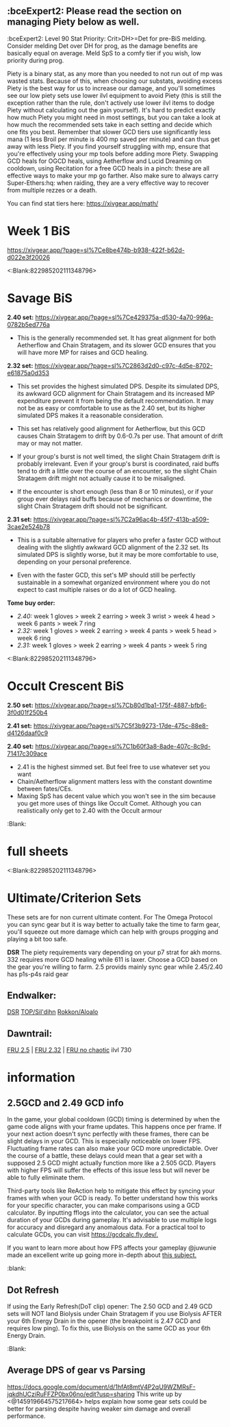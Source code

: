 ## **:bceExpert2: Please read the section on managing Piety below as well.**

:bceExpert2: Level 90 Stat Priority: Crit>DH>=Det for pre-BiS melding. Consider melding Det over DH for prog, as the damage benefits are basically equal on average. Meld SpS to a comfy tier if you wish, low priority during prog. 

Piety is a binary stat, as any more than you needed to not run out of mp was wasted stats. Because of this, when choosing our substats, avoiding excess Piety is the best way for us to increase our damage, and you'll sometimes see our low piety sets use lower ilvl equipment to avoid Piety (this is still the exception rather than the rule, don't actively use lower ilvl items to dodge Piety without calculating out the gain yourself). It's hard to predict exactly how much Piety you might need in most settings, but you can take a look at how much the recommended sets take in each setting and decide which one fits you best. Remember that slower GCD tiers use significantly less mana (1 less Broil per minute is 400 mp saved per minute) and can thus get away with less Piety. If you find yourself struggling with mp, ensure that you're effectively using your mp tools before adding more Piety. Swapping GCD heals for OGCD heals, using Aetherflow and Lucid Dreaming on cooldown, using Recitation  for a free GCD heals in a pinch: these are all effective ways to make your mp go farther. Also make sure to always carry Super-Ethers:hq: when raiding, they are a very effective way to recover from multiple rezzes or a death.

You can find stat tiers here: <https://xivgear.app/math/>


# Week 1 BiS
<https://xivgear.app/?page=sl%7Ce8be474b-b938-422f-b62d-d022e3f20026>

<:Blank:822985202111348796>
# Savage BiS

**2.40 set:** <https://xivgear.app/?page=sl%7Ce429375a-d530-4a70-996a-0782b5ed776a>
* This is the generally recommended set. It has great alignment for both Aetherflow and Chain Stratagem, and its slower GCD ensures that you will have more MP for raises and GCD healing.

**2.32 set:** <https://xivgear.app/?page=sl%7C2863d2d0-c97c-4d5e-8702-e61875a0d353>
* This set provides the highest simulated DPS. Despite its simulated DPS, its awkward GCD alignment for Chain Stratagem and its increased MP expenditure prevent it from being the default recommendation. It may not be as easy or comfortable to use as the 2.40 set, but its higher simulated DPS makes it a reasonable consideration.

* This set has relatively good alignment for Aetherflow, but this GCD causes Chain Stratagem to drift by 0.6-0.7s per use. That amount of drift may or may not matter.

* If your group's burst is not well timed, the slight Chain Stratagem drift is probably irrelevant. Even if your group's burst is coordinated, raid buffs tend to drift a little over the course of an encounter, so the slight Chain Stratagem drift might not actually cause it to be misaligned.

* If the encounter is short enough (less than 8 or 10 minutes), or if your group ever delays raid buffs because of mechanics or downtime, the slight Chain Stratagem drift should not be significant.

**2.31 set:** <https://xivgear.app/?page=sl%7C2a96ac4b-45f7-413b-a509-3cae2e524b78>
* This is a suitable alternative for players who prefer a faster GCD without dealing with the slightly awkward GCD alignment of the 2.32 set. Its simulated DPS is slightly worse, but it may be more comfortable to use, depending on your personal preference.

* Even with the faster GCD, this set's MP should still be perfectly sustainable in a somewhat organized environment where you do not expect to cast multiple raises or do a lot of GCD healing.

**Tome buy order:**
* *2.40:* week 1 gloves > week 2 earring > week 3 wrist > week 4 head > week 6 pants > week 7 ring
* *2.32:* week 1 gloves > week 2 earring > week 4 pants > week 5 head > week 6 ring
* *2.31:* week 1 gloves > week 2 earring > week 4 pants >  week 5 ring


<:Blank:822985202111348796>
# Occult Crescent BiS

**2.50 set:** <https://xivgear.app/?page=sl%7Cb80d1ba1-175f-4887-bfb6-3f0d01f250b4>

**2.41 set:** <https://xivgear.app/?page=sl%7C5f3b9273-17de-475c-88e8-d4126daaf0c9>

**2.40 set:** <https://xivgear.app/?page=sl%7C1b60f3a8-8ade-407c-8c9d-71417c309ace>


* 2.41 is the highest simmed set. But feel free to use whatever set you want 
* Chain/Aetherflow alignment matters less with the constant downtime between fates/CEs.
* Maxing SpS has decent value which you won't see in the sim because you get more uses of things like Occult Comet. Although you can realistically only get to 2.40 with the Occult armour


:Blank: 
# **full sheets**


<:Blank:822985202111348796> 
# Ultimate/Criterion Sets
These sets are for non current ultimate content. For The Omega Protocol you can sync gear but it is way better to actually take the time to farm gear, you'll squeeze out more damage which can help with groups progging and playing a bit too safe.

**DSR** The piety requirements vary depending on your p7 strat for akh morns. 332 requires more GCD healing while 611 is laxer. Choose a GCD based on the gear you're willing to farm. 2.5 provids mainly sync gear while 2.45/2.40 has p1s-p4s raid gear

## Endwalker: 
[DSR](<https://xivgear.app/?page=sl%7C7513a190-7602-408d-9829-71026af81e45>)
[TOP/Sil'dihn](<https://xivgear.app/?page=sl%7Cb0d68e3a-daba-4b3f-865f-e3c7e19c6d23>)
[Rokkon/Aloalo](<https://xivgear.app/?page=bis%7Csch%7Cendwalker%7Canabaseios>)

## Dawntrail:
[FRU 2.5](<https://xivgear.app/?page=sl%7Cc26f2655-c73f-4027-8861-4e22e78286a9&onlySetIndex=0>) | [FRU 2.32](<https://xivgear.app/?page=sl%7Cc26f2655-c73f-4027-8861-4e22e78286a9&onlySetIndex=1>) | [FRU no chaotic](<https://xivgear.app/?page=sl%7Cc26f2655-c73f-4027-8861-4e22e78286a9&onlySetIndex=2>) ilvl 730

# information 

## 2.5GCD and 2.49 GCD info

In the game, your global cooldown (GCD) timing is determined by when the game code aligns with your frame updates. This happens once per frame. If your next action doesn't sync perfectly with these frames, there can be slight delays in your GCD. This is especially noticeable on lower FPS. Fluctuating frame rates can also make your GCD more unpredictable. Over the course of a battle, these delays could mean that a gear set with a supposed 2.5 GCD might actually function more like a 2.505 GCD. Players with higher FPS will suffer the effects of this issue less but will never be able to fully eliminate them. 

Third-party tools like ReAction help to mitigate this effect by syncing your frames with when your GCD is ready. To better understand how this works for your specific character, you can make comparisons using a GCD calculator. By inputting fflogs into the calculator, you can see the actual duration of your GCDs during gameplay. It's advisable to use multiple logs for accuracy and disregard any anomalous data. For a practical tool to calculate GCDs, you can visit <https://gcdcalc.fly.dev/.>

If you want to learn more about how FPS affects your gameplay @juwunie made an excellent write up going more in-depth about [this subject.](https://docs.google.com/document/d/1MrihCFNViHOGO7ETedsrA3E02urhByuCqYayT6qPots/edit?usp=sharing)

:blank:
## Dot Refresh 

If using the Early Refresh(DoT clip) opener: The 2.50 GCD and 2.49 GCD sets will NOT land Biolysis under Chain Stratagem if you use Biolysis AFTER your 6th Energy Drain in the opener (the breakpoint is 2.47 GCD and requires low ping). To fix this, use Biolysis on the same GCD as your 6th Energy Drain.

:Blank:
## Average DPS of gear vs Parsing
<https://docs.google.com/document/d/1hfAt8mtV4P2qU9WZMRsF-jqkdhUCziRuFFZP0bx06no/edit?usp=sharing>
This write up by <@145919664575217664> helps explain how some gear sets could be better for parsing despite having weaker sim damage and overall performance.